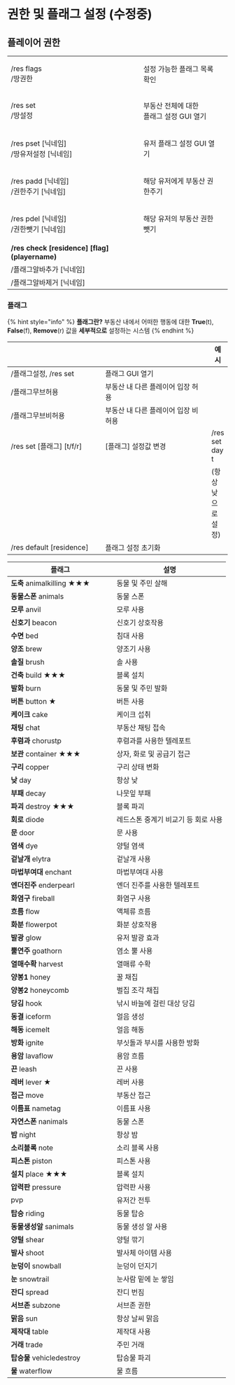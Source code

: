 # 권한 및 플래그 설정 (수정중)

## 플레이어 권한

|                                                   |                                    |   |
| ------------------------------------------------- | ---------------------------------- | - |
| <p>/res flags<br>/땅권한</p>                         | 설정 가능한 플래그 목록 확인                   |   |
| <p>/res set<br>/땅설정</p>                           | <p>부동산 전체에 대한<br>플래그 설정 GUI 열기</p> |   |
| <p>/res pset [닉네임]<br>/땅유저설정 [닉네임]</p>            | 유저 플래그 설정 GUI 열기                   |   |
| <p>/res padd [닉네임]<br>/권한주기 [닉네임]</p>             | 해당 유저에게 부동산 권한주기                   |   |
| <p>/res pdel [닉네임]<br>/권한뺏기 [닉네임]</p>             | 해당 유저의 부동산 권한뺏기                    |   |
| **/res check \[residence] \[flag] (playername)**  |                                    |   |
| /플래그알바추가 \[닉네임]                                   |                                    |   |
| /플래그알바제거 \[닉네임]                                   |                                    |   |

### 플래그

{% hint style="info" %}
**플래그란?** 부동산 내에서 어떠한 행동에 대한 **True**(t), **False**(f), **Remove**(r) 값을 **세부적으로** 설정하는 시스템
{% endhint %}

<table data-header-hidden><thead><tr><th width="243.33333333333331"></th><th width="303"></th><th>예시</th></tr></thead><tbody><tr><td>/플래그설정, /res set</td><td>플래그 GUI 열기</td><td></td></tr><tr><td>/플래그무브허용</td><td>부동산 내 다른 플레이어 입장 허용</td><td>​</td></tr><tr><td>/플래그무브비허용</td><td>부동산 내 다른 플레이어 입장 비허용</td><td>​</td></tr><tr><td>/res set [플래그] [t/f/r]</td><td>[플래그] 설정값 변경</td><td>/res set day t</td></tr><tr><td></td><td>​</td><td>​(항상 낮으로 설정)</td></tr><tr><td>/res default [residence]</td><td>플래그 설정 초기화</td><td></td></tr></tbody></table>

<table><thead><tr><th width="226">플래그</th><th>설명</th></tr></thead><tbody><tr><td><strong>도축</strong> animalkilling ★★★</td><td>동물 및 주민 살해</td></tr><tr><td><strong>동물스폰</strong> animals</td><td>동물 스폰</td></tr><tr><td><strong>모루</strong> anvil</td><td>모루 사용</td></tr><tr><td><strong>신호기</strong> beacon</td><td>신호기 상호작용</td></tr><tr><td><strong>수면</strong> bed</td><td>침대 사용</td></tr><tr><td><strong>양조</strong> brew</td><td>양조기 사용</td></tr><tr><td><strong>솔질</strong> brush</td><td>솔 사용</td></tr><tr><td><strong>건축</strong> build ★★★</td><td>블록 설치</td></tr><tr><td><strong>발화</strong> burn</td><td>동물 및 주민 발화</td></tr><tr><td><strong>버튼</strong> button ★</td><td>버튼 사용</td></tr><tr><td><strong>케이크</strong> cake</td><td>케이크 섭취</td></tr><tr><td><strong>채팅</strong> chat</td><td>부동산 채팅 접속</td></tr><tr><td><strong>후렴과</strong> chorustp</td><td>후렴과를 사용한 텔레포트</td></tr><tr><td><strong>보관</strong> container ★★★</td><td>상자, 화로 및 공급기 접근</td></tr><tr><td><strong>구리</strong> copper</td><td>구리 상태 변화</td></tr><tr><td><strong>낮</strong> day</td><td>항상 낮</td></tr><tr><td><strong>부패</strong> decay</td><td>나뭇잎 부패</td></tr><tr><td><strong>파괴</strong> destroy ★★★</td><td>블록 파괴</td></tr><tr><td><strong>회로</strong> diode</td><td>레드스톤 중계기 비교기 등 회로 사용</td></tr><tr><td><strong>문</strong> door</td><td>문 사용</td></tr><tr><td><strong>염색</strong> dye</td><td>양털 염색</td></tr><tr><td><strong>겉날개</strong> elytra</td><td>겉날개 사용</td></tr><tr><td><strong>마법부여대</strong> enchant</td><td>마법부여대 사용</td></tr><tr><td><strong>엔더진주</strong> enderpearl</td><td>엔더 진주를 사용한 텔레포트</td></tr><tr><td><strong>화염구</strong> fireball</td><td>화염구 사용</td></tr><tr><td><strong>흐름</strong> flow</td><td>액체류 흐름</td></tr><tr><td><strong>화분</strong> flowerpot</td><td>화분 상호작용</td></tr><tr><td><strong>발광</strong> glow</td><td>유저 발광 효과</td></tr><tr><td><strong>뿔연주</strong> goathorn</td><td>염소 뿔 사용</td></tr><tr><td><strong>열매수확</strong> harvest</td><td>열매류 수확</td></tr><tr><td><strong>양봉1</strong> honey</td><td>꿀 채집</td></tr><tr><td><strong>양봉2</strong> honeycomb</td><td>벌집 조각 채집</td></tr><tr><td><strong>당김</strong> hook</td><td>낚시 바늘에 걸린 대상 당김</td></tr><tr><td><strong>동결</strong> iceform</td><td>얼음 생성</td></tr><tr><td><strong>해동</strong> icemelt</td><td>얼음 해동</td></tr><tr><td><strong>방화</strong> ignite</td><td>부싯돌과 부시를 사용한 방화</td></tr><tr><td><strong>용암</strong> lavaflow</td><td>용암 흐름</td></tr><tr><td><strong>끈</strong> leash</td><td>끈 사용</td></tr><tr><td><strong>레버</strong> lever ★</td><td>레버 사용</td></tr><tr><td><strong>접근</strong> move</td><td>부동산 접근</td></tr><tr><td><strong>이름표</strong> nametag</td><td>이름표 사용</td></tr><tr><td><strong>자연스폰</strong> nanimals</td><td>동물 스폰</td></tr><tr><td><strong>밤</strong> night</td><td>항상 밤</td></tr><tr><td><strong>소리블록</strong> note</td><td>소리 블록 사용</td></tr><tr><td><strong>피스톤</strong> piston</td><td>피스톤 사용</td></tr><tr><td><strong>설치</strong> place ★★★</td><td>블록 설치</td></tr><tr><td><strong>압력판</strong> pressure</td><td>압력판 사용</td></tr><tr><td>pvp</td><td>유저간 전투</td></tr><tr><td><strong>탑승</strong> riding</td><td>동물 탑승</td></tr><tr><td><strong>동물생성알</strong> sanimals</td><td>동물 생성 알 사용</td></tr><tr><td><strong>양털</strong> shear</td><td>양털 깎기</td></tr><tr><td><strong>발사</strong> shoot</td><td>발사체 아이템 사용</td></tr><tr><td><strong>눈덩이</strong> snowball</td><td>눈덩이 던지기</td></tr><tr><td><strong>눈</strong> snowtrail</td><td>눈사람 밑에 눈 쌓임</td></tr><tr><td><strong>잔디</strong> spread</td><td>잔디 번짐</td></tr><tr><td><strong>서브존</strong> subzone</td><td>서브존 권한</td></tr><tr><td><strong>맑음</strong> sun</td><td>항상 날씨 맑음</td></tr><tr><td><strong>제작대</strong> table</td><td>제작대 사용</td></tr><tr><td><strong>거래</strong> trade</td><td>주민 거래</td></tr><tr><td><strong>탑승물</strong> vehicledestroy</td><td>탑승물 파괴</td></tr><tr><td><strong>물</strong> waterflow</td><td>물 흐름</td></tr></tbody></table>
